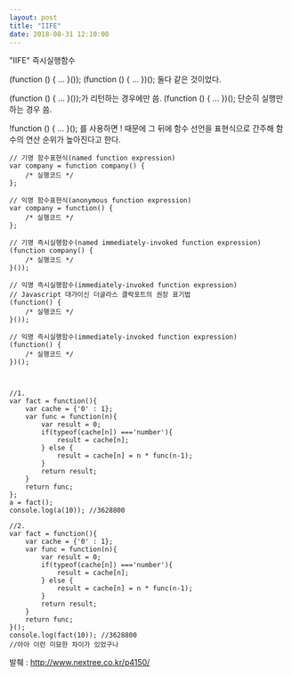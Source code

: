 ```yaml
---
layout: post
title: "IIFE"
date: 2018-08-31 12:10:00
---
```


"IIFE" 즉시실행함수

(function () { ... }());
(function () { ... })(); 둘다 같은 것이었다.


(function () { ... }());가 리턴하는 경우에만 씀.
(function () { ... })(); 단순히 실행만 하는 경우 씀.

!function () { ... }(); 를 사용하면 ! 때문에 그 뒤에 함수 선언을 표현식으로 간주해 함수의 연산 순위가 높아진다고 한다.

	// 기명 함수표현식(named function expression) 
	var company = function company() {  
	    /* 실행코드 */
	}; 

	// 익명 함수표현식(anonymous function expression)
	var company = function() {  
	    /* 실행코드 */
	};

	// 기명 즉시실행함수(named immediately-invoked function expression)
	(function company() {
	    /* 실행코드 */
	}());

	// 익명 즉시실행함수(immediately-invoked function expression)
	// Javascript 대가이신 더글라스 클락포트의 권장 표기법
	(function() {
	    /* 실행코드 */
	}());

	// 익명 즉시실행함수(immediately-invoked function expression)
	(function() {
	    /* 실행코드 */
	})();


	
	//1.
	var fact = function(){
		var cache = {'0' : 1};
		var func = function(n){
			var result = 0;	
			if(typeof(cache[n]) ==='number'){
				result = cache[n];
			} else {
				result = cache[n] = n * func(n-1);
			}
			return result;
		}
		return func;
	};
	a = fact();
	console.log(a(10)); //3628800

	//2.
	var fact = function(){
		var cache = {'0' : 1};
		var func = function(n){
			var result = 0;
			if(typeof(cache[n]) ==='number'){
				result = cache[n];
			} else {
				result = cache[n] = n * func(n-1);
			}
			return result;
		}
		return func;
	}();
	console.log(fact(10)); //3628800
	//아아 이런 미묘한 차이가 있었구나





발췌 : http://www.nextree.co.kr/p4150/
